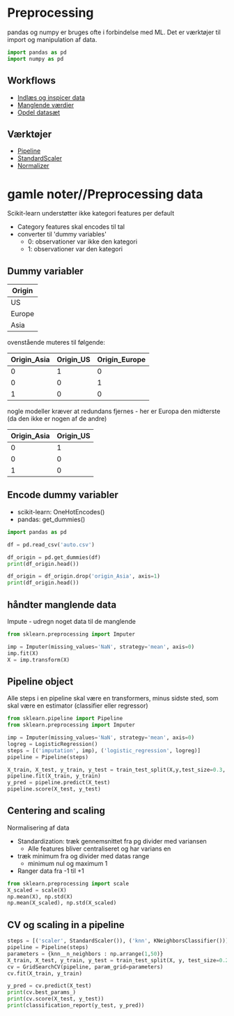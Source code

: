 # Preprocessing
pandas og numpy er bruges ofte i forbindelse med ML. Det er værktøjer til import og manipulation af data.

```python 
import pandas as pd
import numpy as pd
```

## Workflows
- [Indlæs og inspicer data](wf_importinspect.md)
- [Manglende værdier](wf_missingvalues.md)
- [Opdel datasæt](wf_traintestsplit.md)

## Værktøjer
- [Pipeline](t_pipeline.mp)
- [StandardScaler](t_standardscaler.md)
- [Normalizer](t_normalizer.md)

# gamle noter//Preprocessing data
 Scikit-learn understøtter ikke kategori features per default
 - Category features skal encodes til tal
 - converter til 'dummy variables'
   - 0: observationer var ikke den kategori
   - 1: observationer var den kategori

## Dummy variabler

| Origin |
|---|
| US |
| Europe |
| Asia |

ovenstående muteres til følgende:

| Origin_Asia | Origin_US | Origin_Europe |
|---|---|---|
| 0 | 1 | 0 |
| 0 | 0 | 1 |
| 1 | 0 | 0 |

nogle modeller kræver at redundans fjernes - her er Europa den midterste (da den ikke er nogen af de andre)

| Origin_Asia | Origin_US |
|---|---|
| 0 | 1 |
| 0 | 0 |
| 1 | 0 |

## Encode dummy variabler
- scikit-learn: OneHotEncodes()
- pandas: get_dummies()

```python
import pandas as pd

df = pd.read_csv('auto.csv')

df_origin = pd.get_dummies(df)
print(df_origin.head())

df_origin = df_origin.drop('origin_Asia', axis=1)
print(df_origin.head())

```

## håndter manglende data
Impute - udregn noget data til de manglende

```python
from sklearn.preprocessing import Imputer

imp = Imputer(missing_values='NaN', strategy='mean', axis=0)
imp.fit(X)
X = imp.transform(X)
```


## Pipeline object
Alle steps i en pipeline skal være en transformers, minus sidste sted, som skal være en estimator (classifier eller regressor)

```python
from sklearn.pipeline import Pipeline
from sklearn.preprocessing import Imputer

imp = Imputer(missing_values='NaN', strategy='mean', axis=0)
logreg = LogisticRegression()
steps = [('imputation', imp), ('logistic_regression', logreg)]
pipeline = Pipeline(steps)

X_train, X_test, y_train, y_test = train_test_split(X,y,test_size=0.3, random_state=42)
pipeline.fit(X_train, y_train)
y_pred = pipeline.predict(X_test)
pipeline.score(X_test, y_test)
```

## Centering and scaling
Normalisering af data

- Standardization: træk gennemsnittet fra pg divider med variansen
  - Alle features bliver centraliseret og har varians en
- træk minimum fra og divider med datas range
  - minimum nul og maximum 1
- Ranger data fra -1 til +1

```python
from sklearn.preprocessing import scale
X_scaled = scale(X)
np.mean(X), np.std(X)
np.mean(X_scaled), np.std(X_scaled)
```

## CV og scaling in a pipeline
```python
steps = [('scaler', StandardScaler()), ('knn', KNeighborsClassifier())]
pipeline = Pipeline(steps)
parameters = {knn__n_neighbors : np.arrange(1,50)}
X_train, X_test, y_train, y_test = train_test_split(X, y, test_size=0.2, random_state=21)
cv = GridSearchCV(pipeline, param_grid=parameters)
cv.fit(X_train, y_train)

y_pred = cv.predict(X_test)
print(cv.best_params_)
print(cv.score(X_test, y_test))
print(classification_report(y_test, y_pred))
```
